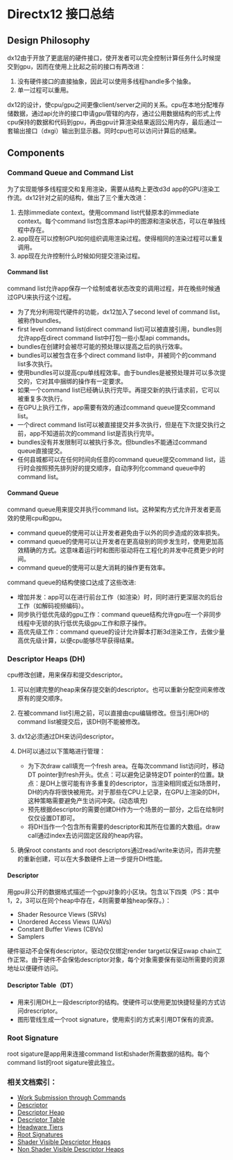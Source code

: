 # Directx12 接口总结

## Design Philosophy

dx12由于开放了更底层的硬件接口，使开发者可以完全控制计算任务什么时候提交到gpu，因而在使用上比起之前的接口有两改进：

1. 没有硬件接口的直接抽象，因此可以使用多线程handle多个抽象。
2. 单一过程可以重用。

dx12的设计，使cpu/gpu之间更像client/server之间的关系。cpu在本地分配堆存储数据，通过api允许的接口申请gpu管辖的内存，通过公用数据结构的形式上传cpu保持的数据和代码到gpu，再由gpu计算渲染结果返回公用内存，最后通过一套输出接口（dxgi）输出到显示器。同时cpu也可以访问计算后的结果。

## Components

### Command Queue and Command List

为了实现能够多线程提交和复用渲染，需要从结构上更改d3d app的GPU渲染工作流。dx12针对之前的结构，做出了三个重大改进：

1. 去除immediate context。使用command list代替原本的immediate context。每个command list包含原本api中的图源和渲染状态，可以在单独线程中存在。
2. app现在可以控制GPU如何组织调用渲染过程。使得相同的渲染过程可以重复调用。
3. app现在允许控制什么时候如何提交渲染过程。

#### Command list

command list允许app保存一个绘制或者状态改变的调用过程，并在晚些时候通过GPU来执行这个过程。

* 为了充分利用现代硬件的功能，dx12加入了second level of command list。被称作bundles。
* first level command list(direct command list)可以被直接引用，bundles则允许app在direct command list中打包一些小型api commands。
* bundles在创建时会被尽可能的预处理以提高之后的执行效率。
* bundles可以被包含在多个direct command list中，并被同个的command list多次执行。
* 使用bundles可以提高cpu单线程效率。由于bundles是被预处理并可以多次提交的，它对其中捆绑的操作有一定要求。
* 如果一个command list已经确认执行完毕。再提交新的执行请求前，它可以被重复多次执行。
* 在GPU上执行工作，app需要有效的通过command queue提交command list。
* 一个direct command list可以被直接提交并多次执行，但是在下次提交执行之前，app不知道前次的command list是否执行完毕。
* bundles没有并发限制可以被执行多次。但bundles不能通过command queue直接提交。
* 任何县城都可以在任何时间向任意的command queue提交command list，运行时会按照预先排列好的提交顺序，自动序列化command queue中的command list。

#### Command Queue

command queue用来提交并执行command list。这种架构方式允许开发者更高效的使用cpu和gpu。

* command queue的使用可以让开发者避免由于以外的同步造成的效率损失。
* command queue的使用可以让开发者在更高级别的同步发生时，使用更加高效精确的方式。这意味着运行时和图形驱动将在工程化的并发中花费更少的时间。
* command queue的使用可以是大消耗的操作更有效率。

command queue的结构使接口达成了这些改进:

* 增加并发：app可以在进行前台工作（如渲染）时，同时进行更深层次的后台工作（如解码视频编码）。
* 同步执行低优先级的gpu工作：command queue结构允许gpu在一个非同步线程中无锁的执行低优先级gpu工作和原子操作。
* 高优先级工作：command queue的设计允许脚本打断3d渲染工作，去做少量高优先级计算，以便cpu能够尽早获得结果。

### Descriptor Heaps (DH)

cpu修改创建，用来保存和提交descriptor。

1. 可以创建完整的heap来保存提交新的descriptor。也可以重新分配空间来修改原有的提交顺序。
2. 在被command list引用之前，可以直接由cpu编辑修改。但当引用DH的command list被提交后，该DH则不能被修改。
3. dx12必须通过DH来访问descriptor。
4. DH可以通过以下策略进行管理：

    * 为下次draw call填充一个fresh area。在每次command list访问时，移动DT pointer到fresh开头。优点：可以避免记录特定DT pointer的位置。缺点：是DH上很可能有许多重复的descriptor，当渲染相同或近似场景时，DH的内存将很快被用完。对于那些在CPU上记录，在GPU上渲染的DH，这种策略需要避免产生访问冲突。(动态填充)
    * 预先根据descriptor的需要创建DH作为一个场景的一部分，之后在绘制时仅仅设置DT即可。
    * 将DH当作一个包含所有需要的descriptor和其所在位置的大数组。draw call通过index去访问固定区段的heap内容。

5. 确保root constants and root descriptors通过read/write来访问，而非完整的重新创建，可以在大多数硬件上进一步提升DH性能。

#### Descriptor

用gpu非公开的数据格式描述一个gpu对象的小区块。包含以下四类（PS：其中1，2，3可以在同个heap中存在，4则需要单独heap保存。）：

* Shader Resource Views (SRVs)
* Unordered Access Views (UAVs)
* Constant Buffer Views (CBVs)
* Samplers

硬件驱动不会保有descriptor。驱动仅仅绑定render target以保证swap chain工作正常。由于硬件不会保佑descriptor对象，每个对象需要保有驱动所需要的资源地址以便硬件访问。

#### Descriptor Table（DT）

* 用来引用DH上一段descriptor的结构。使硬件可以使用更加快捷轻量的方式访问drescriptor。
* 图形管线生成一个root signature，使用索引的方式来引用DT保有的资源。

### Root Signature

root sigature是app用来连接command list和shader所需数据的结构。每个command list的root sigature彼此独立。

### 相关文档索引：

* [Work Submission through Commands]("https://msdn.microsoft.com/en-us/library/windows/desktop/dn859354(v=vs.85).aspx")
* [Descriptor]("https://msdn.microsoft.com/en-us/library/windows/desktop/dn899109(v=vs.85).aspx")
* [Descriptor Heap]("https://msdn.microsoft.com/en-us/library/windows/desktop/mt709128(v=vs.85).aspx")
* [Descriptor Table]("https://msdn.microsoft.com/en-us/library/windows/desktop/dn899113(v=vs.85).aspx")
* [Headware Tiers]("https://msdn.microsoft.com/en-us/library/windows/desktop/dn899127(v=vs.85).aspx")
* [Root Signatures]("https://msdn.microsoft.com/en-us/library/windows/desktop/dn899208(v=vs.85).aspx")
* [Shader Visible Descriptor Heaps]("https://msdn.microsoft.com/en-us/library/windows/desktop/dn899127(v=vs.85).aspx")
* [Non Shader Visible Descriptor Heaps]("https://msdn.microsoft.com/en-us/library/windows/desktop/dn899127(v=vs.85).aspx")